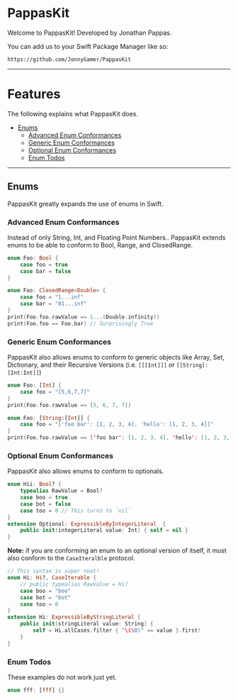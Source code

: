 # PappasKit
Welcome to PappasKit! Developed by Jonathan Pappas.

You can add us to your Swift Package Manager like so:
```
https://github.com/JonnyGamer/PappasKit
```

---

# Features

The following explains what PappasKit does.

- [Enums](https://github.com/JonnyGamer/PappasKit/blob/main/README.md#enums)
   - [Advanced Enum Conformances](https://github.com/JonnyGamer/PappasKit/blob/main/README.md#advanced-enum-conformances)
   - [Generic Enum Conformances](https://github.com/JonnyGamer/PappasKit/blob/main/README.md#generic-enum-conformances)
   - [Optional Enum Conformances](https://github.com/JonnyGamer/PappasKit/blob/main/README.md#optional-enum-conformances)
   - [Enum Todos]((https://github.com/JonnyGamer/PappasKit/blob/main/README.md#enum-todos))
   
---

## Enums
PappasKit greatly expands the use of enums in Swift.

### Advanced Enum Conformances
Instead of only String, Int, and Floating Point Numbers.. PappasKit extends enums to be able to conform to Bool, Range, and ClosedRange.
```swift
enum Foo: Bool {
    case foo = true
    case bar = false
}
```
```swift
enum Foo: ClosedRange<Double> {
    case foo = "1...inf"
    case bar = "01...inf"
}
print(Foo.foo.rawValue == 1...(Double.infinity))
print(Foo.foo == Foo.bar) // Surprisingly True
```

### Generic Enum Conformances
PappasKit also allows enums to conform to generic objects like Array, Set, Dictionary, and their Recursive Versions (i.e. `[[[Int]]]` or `[[String]:[Int:Int]]`)

```swift
enum Foo: [Int] {
    case foo = "[5,6,7,7]"
}
print(Foo.foo.rawValue == [5, 6, 7, 7])
```

```swift
enum Foo: [String:[Int]] {
    case foo = "['foo bar': [1, 2, 3, 4], 'hello': [1, 2, 3, 4]]"
}
print(Foo.foo.rawValue == ['foo bar': [1, 2, 3, 4], 'hello': [1, 2, 3, 4]])
```

### Optional Enum Conformances
PappasKit also allows enums to conform to optionals.

```swift
enum Hii: Bool? {
    typealias RawValue = Bool?
    case boo = true
    case bot = false
    case too = 0 // This turns to `nil`
}
extension Optional: ExpressibleByIntegerLiteral  {
    public init(integerLiteral value: Int) { self = nil }
}
```
**Note:** if you are conforming an enum to an optional version of itself, it must also conform to the `CaseIteralble` protocol.
```swift
// This syntax is super neat!
enum Hi: Hi?, CaseIterable {
    // public typealias RawValue = Hi?
    case boo = "boo"
    case bot = "bot"
    case too = 0
}
extension Hi: ExpressibleByStringLiteral {
    public init(stringLiteral value: String) {
        self = Hi.allCases.filter { "\($0)" == value }.first!
    }
}
```
### Enum Todos
These examples do not work just yet.
```swift
enum fff: [fff] {}
```
